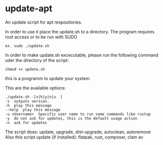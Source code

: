 # update-apt
An update script for apt respositories.

In order to use it place the update.sh to a directory.
The program requires root access or to be run with SUDO


```
ex. sudo ./update.sh
```

In order to make update.sh excecutable, please run the following command uder the directory of the script:

```
chmod +x update.sh
```

this is a programm to update your system.

This are the available options:

```
./update.sh -[v|h|y|n|u  ]
-v 	outputs version.
-h 	play this message
--help 	play this message
-u <Username>  Specific user name to run some commands like rustup
-y 	do not ask for updates, this is the default usage action
-n 	ask for updates
```

The script does:
update, upgrade, dist-upgrade, autoclean, autoremove
Also this script update (if installed):
flatpak, rust, composer, clam av
